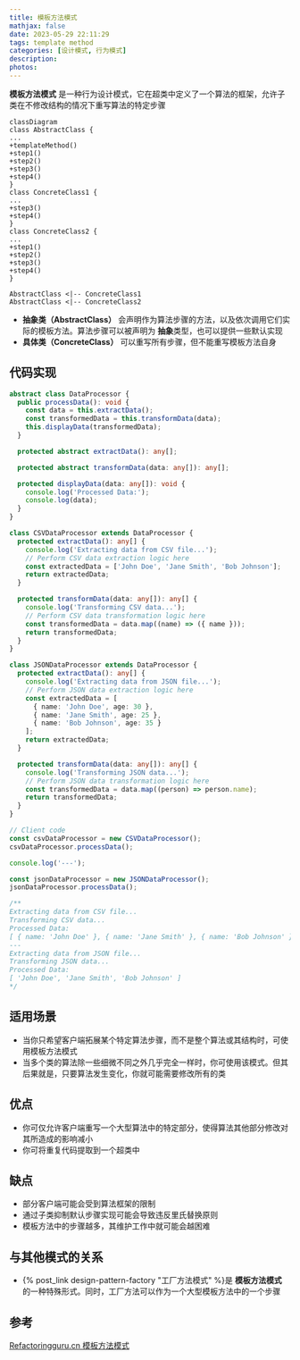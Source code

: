 ```yaml
---
title: 模板方法模式
mathjax: false
date: 2023-05-29 22:11:29
tags: template method
categories: [设计模式, 行为模式]
description:
photos:
---
```


**模板方法模式** 是一种行为设计模式，它在超类中定义了一个算法的框架，允许子类在不修改结构的情况下重写算法的特定步骤

```mermaid
classDiagram
class AbstractClass {
...
+templateMethod()
+step1()
+step2()
+step3()
+step4()
}
class ConcreteClass1 {
...
+step3()
+step4()
}
class ConcreteClass2 {
...
+step1()
+step2()
+step3()
+step4()
}

AbstractClass <|-- ConcreteClass1
AbstractClass <|-- ConcreteClass2
```

<!--more-->

- **抽象类（AbstractClass）** 会声明作为算法步骤的方法，以及依次调用它们实际的模板方法。算法步骤可以被声明为 **抽象**类型，也可以提供一些默认实现
- **具体类（ConcreteClass）** 可以重写所有步骤，但不能重写模板方法自身

## 代码实现

```typescript
abstract class DataProcessor {
  public processData(): void {
    const data = this.extractData();
    const transformedData = this.transformData(data);
    this.displayData(transformedData);
  }

  protected abstract extractData(): any[];

  protected abstract transformData(data: any[]): any[];

  protected displayData(data: any[]): void {
    console.log('Processed Data:');
    console.log(data);
  }
}

class CSVDataProcessor extends DataProcessor {
  protected extractData(): any[] {
    console.log('Extracting data from CSV file...');
    // Perform CSV data extraction logic here
    const extractedData = ['John Doe', 'Jane Smith', 'Bob Johnson'];
    return extractedData;
  }

  protected transformData(data: any[]): any[] {
    console.log('Transforming CSV data...');
    // Perform CSV data transformation logic here
    const transformedData = data.map((name) => ({ name }));
    return transformedData;
  }
}

class JSONDataProcessor extends DataProcessor {
  protected extractData(): any[] {
    console.log('Extracting data from JSON file...');
    // Perform JSON data extraction logic here
    const extractedData = [
      { name: 'John Doe', age: 30 },
      { name: 'Jane Smith', age: 25 },
      { name: 'Bob Johnson', age: 35 }
    ];
    return extractedData;
  }

  protected transformData(data: any[]): any[] {
    console.log('Transforming JSON data...');
    // Perform JSON data transformation logic here
    const transformedData = data.map((person) => person.name);
    return transformedData;
  }
}

// Client code
const csvDataProcessor = new CSVDataProcessor();
csvDataProcessor.processData();

console.log('---');

const jsonDataProcessor = new JSONDataProcessor();
jsonDataProcessor.processData();

/**
Extracting data from CSV file...
Transforming CSV data...
Processed Data:
[ { name: 'John Doe' }, { name: 'Jane Smith' }, { name: 'Bob Johnson' } ]
---
Extracting data from JSON file...
Transforming JSON data...
Processed Data:
[ 'John Doe', 'Jane Smith', 'Bob Johnson' ]
*/
```

## 适用场景

- 当你只希望客户端拓展某个特定算法步骤，而不是整个算法或其结构时，可使用模板方法模式
- 当多个类的算法除一些细微不同之外几乎完全一样时，你可使用该模式。但其后果就是，只要算法发生变化，你就可能需要修改所有的类

## 优点

- 你可仅允许客户端重写一个大型算法中的特定部分，使得算法其他部分修改对其所造成的影响减小
- 你可将重复代码提取到一个超类中

## 缺点

- 部分客户端可能会受到算法框架的限制
- 通过子类抑制默认步骤实现可能会导致违反里氏替换原则
- 模板方法中的步骤越多，其维护工作中就可能会越困难

## 与其他模式的关系

- {% post_link design-pattern-factory "工厂方法模式" %}是 **模板方法模式** 的一种特殊形式。同时，工厂方法可以作为一个大型模板方法中的一个步骤

## 参考

[Refactoringguru.cn 模板方法模式](https://refactoringguru.cn/design-patterns/template-method)
